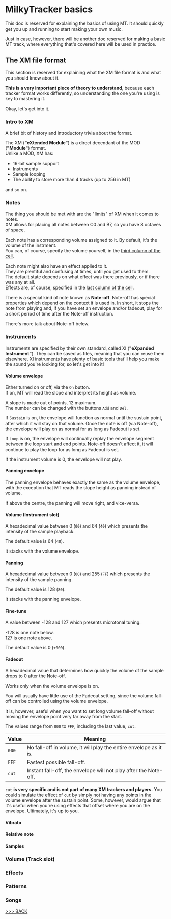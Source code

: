 # MilkyTracker basics

This doc is reserved for explaining the basics of using MT.
It should quickly get you up and running to start making your own music.

Just in case, however, there will be another doc reserved for making a basic
MT track, where everything that's covered here will be used in practice.

## The XM file format

This section is reserved for explaining
what the XM file format is and
what you should know about it.

**This is a very important piece of theory to understand**,
because each tracker format works differently,
so understanding the one you're using is key to mastering it.

Okay, let's get into it.

### Intro to XM

A brief bit of history and introductory trivia about the format.

The XM (**"eXtended Module"**) is a direct decendant of the MOD (**"Module"**) format.<br>
Unlike a MOD, XM has:

- 16-bit sample support
- Instruments
- Sample looping
- The ability to store more than 4 tracks (up to 256 in MT)

and so on.

### Notes

The thing you should be met with are the "limits" of XM when it comes to notes.<br>
XM allows for placing all notes between C0 and B7, so you have 8 octaves of space.

Each note has a corresponding volume assigned to it. By default, it's the volume of the instrment.<br>
You can, of course, specify the volume yourself, in the [third column of the cell](./trackerBasics.md#cells).

Each note might also have an effect applied to it.<br>
They are plentiful and confusing at times, until you get used to them.<br>
The default state depends on what effect was there previously, or if there was any at all.<br>
Effects are, of course, specified in the [last column of the cell](./trackerBasics.md#cells).

There is a special kind of note known as **Note-off**.
Note-off has special properties which depend on the context it is used in.
In short, it stops the note from playing and, if you have set an envelope
and/or fadeout, play for a short period of time after the Note-off instruction.

There's more talk about Note-off below.

### Instruments

Instruments are specified by their own standard, called XI (**"eXpanded Instrument"**).
They can be saved as files, meaning that you can reuse them elsewhere.
XI instruments have plenty of basic tools that'll help you make the sound you're looking for,
so let's get into it!

#### Volume envelope

Either turned on or off, via the `On` button.<br>
If on, MT will read the slope and interpret its height as volume.

A slope is made out of points, 12 maximum.<br>
The number can be changed with the buttons `Add` and `Del`.

If `Sustain` is on, the envelope will function as normal
until the sustain point, after which it will stay on that volume.
Once the note is off (via Note-off), the envelope will play on as normal
for as long as Fadeout is set.

If `Loop` is on, the envelope will continually replay the
envelope segment between the loop start and end points.
Note-off doesn't affect it, it will continue to play the loop
for as long as Fadeout is set.

If the instrument volume is 0, the envelope will not play.

#### Panning envelope

The panning envelope behaves exactly the same as the volume envelope,
with the exception that MT reads the slope height as panning instead of volume.

If above the centre, the panning will move right, and vice-versa.

#### Volume (Instrument slot)

A hexadecimal value between 0 (`00`) and 64 (`40`)
which presents the intensity of the sample playback.

The default value is 64 (`40`).

It stacks with the volume envelope.

#### Panning

A hexadecimal value between 0 (`00`) and 255 (`FF`)
which presents the intensity of the sample panning.

The default value is 128 (`80`).

It stacks with the panning envelope.

#### Fine-tune

A value between -128 and 127 which presents microtonal tuning.

-128 is one note below.<br>
127 is one note above.

The default value is 0 (`+000`).

#### Fadeout

A hexadecimal value that determines
how quickly the volume of the sample drops to 0
after the Note-off.

Works only when the volume envelope is on.

You will usually have little use of the Fadeout setting, since the volume
fall-off can be controlled using the volume envelope.

It is, however, useful when you want to set long volume fall-off
without moving the envelope point very far away from the start.

The values range from `000` to `FFF`, including the last value, `cut`.

| Value | Meaning                                                           |
| ----- | ----------------------------------------------------------------- |
| `000` | No fall-off in volume, it will play the entire envelope as it is. |
| `FFF` | Fastest possible fall-off.                                        |
| `cut` | Instant fall-off, the envelope will not play after the Note-off.  |

`cut` **is very specific and is not part of many XM trackers and players.**
You could simulate the effect of `cut` by simply not having any points in the volume envelope after the sustain point.
Some, however, would argue that it's useful when you're using effects that offset where you are on the envelope.
Ultimately, it's up to you.

#### Vibrato

#### Relative note

#### Samples

### Volume (Track slot)

### Effects

### Patterns

### Songs

[>>> BACK](../README.md)<br>
